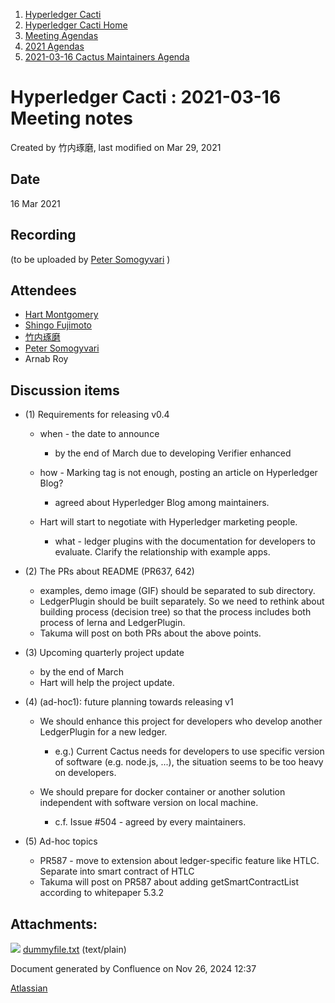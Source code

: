 1. [Hyperledger Cacti](index.html)
2. [Hyperledger Cacti Home](Hyperledger-Cacti-Home_20414469.html)
3. [Meeting Agendas](Meeting-Agendas_20414488.html)
4. [2021 Agendas](2021-Agendas_20414860.html)
5. [2021-03-16 Cactus Maintainers Agenda](2021-03-16-Cactus-Maintainers-Agenda_20414944.html)

# Hyperledger Cacti : 2021-03-16 Meeting notes

Created by 竹内琢磨, last modified on Mar 29, 2021

## Date

16 Mar 2021

## Recording

(to be uploaded by [Peter Somogyvari](https://lf-hyperledger.atlassian.net/wiki/people/557058:cae262a4-be99-4f5e-a36e-bf20a5c795f2?ref=confluence) )

## Attendees

- [Hart Montgomery](https://lf-hyperledger.atlassian.net/wiki/people/712020:86f447c0-86dc-43b3-ac03-6a31923bbb84?ref=confluence)
- [Shingo Fujimoto](https://lf-hyperledger.atlassian.net/wiki/people/712020:14e583f1-56ad-4e76-a373-78870fbd000f?ref=confluence)
- [竹内琢磨](https://lf-hyperledger.atlassian.net/wiki/people/70121:99daf5c8-226c-43d4-9f24-0a46a0546192?ref=confluence)
- [Peter Somogyvari](https://lf-hyperledger.atlassian.net/wiki/people/557058:cae262a4-be99-4f5e-a36e-bf20a5c795f2?ref=confluence)
- Arnab Roy

## Discussion items

- (1) Requirements for releasing v0.4
  
  - when - the date to announce
    
    - by the end of March due to developing Verifier enhanced
  - how - Marking tag is not enough, posting an article on Hyperledger Blog?
    
    - agreed about Hyperledger Blog among maintainers.
  - Hart will start to negotiate with Hyperledger marketing people.
    
    - what - ledger plugins with the documentation for developers to evaluate. Clarify the relationship with example apps.
- (2) The PRs about README (PR637, 642)
  
  - examples, demo image (GIF) should be separated to sub directory.
  - LedgerPlugin should be built separately. So we need to rethink about building process (decision tree) so that the process includes both process of lerna and LedgerPlugin.
  - Takuma will post on both PRs about the above points.
- (3) Upcoming quarterly project update
  
  - by the end of March
  - Hart will help the project update.
- (4) (ad-hoc1): future planning towards releasing v1
  
  - We should enhance this project for developers who develop another LedgerPlugin for a new ledger.
    
    - e.g.) Current Cactus needs for developers to use specific version of software (e.g. node.js, ...), the situation seems to be too heavy on developers.
  - We should prepare for docker container or another solution independent with software version on local machine.
    
    - c.f. Issue #504 - agreed by every maintainers.
- (5) Ad-hoc topics
  
  - PR587 - move to extension about ledger-specific feature like HTLC. Separate into smart contract of HTLC
  - Takuma will post on PR587 about adding getSmartContractList according to whitepaper 5.3.2

## Attachments:

![](images/icons/bullet_blue.gif) [dummyfile.txt](attachments/20414960/20414980.txt) (text/plain)

Document generated by Confluence on Nov 26, 2024 12:37

[Atlassian](http://www.atlassian.com/)
